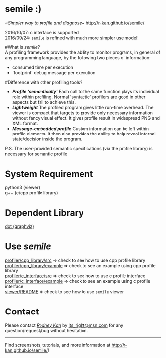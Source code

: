 # semile :)
_\~Simpler way to profile and diagnose\~_ http://r-kan.github.io/semile/  
   
2016/10/07: c interface is supported  
2016/09/24: `semile` is refined with much more simpler use model!

#What is _semile_?  
A profiling framework provides the ability to monitor programs, in general of any programming language, by the following two pieces of information:  
* consumed time per execution  
* 'footprint' debug message per execution  

#Difference with other profiling tools?  
* **_Profile 'semantically'_**  Each call to the same function plays its individual role within profiling. Normal 'syntactic' profilers are good in other aspects but fail to achieve this.  
* **_Lightweight_**  The profiled program gives little run-time overhead. The viewer is compact that targets to provide only necessary information without fancy visual effect. It gives profile result in widespread PNG and XML format.  
* **_Message-embedded profile_**  Custom information can be left within profile elements. It then also provides the ability to help reveal internal state/decision inside the program.  

P.S. The user-provided semantic specifications (via the profile library) is necessary for semantic profile  

# System Requirement
python3 (viewer)   
g++ (c/cpp profile library)  

# Dependent Library
<a href="http://www.graphviz.org" target="_blank">dot (graphviz)</a>   

# Use _semile_
<a href="https://github.com/r-kan/semile/tree/master/profiler/cpp_library/src" target="_blank">profiler/cpp_library/src</a> => check to see how to use cpp profile library  
<a href="https://github.com/r-kan/semile/tree/master/profiler/cpp_library/example" target="_blank">profiler/cpp_library/example</a> => check to see an example using cpp profile library  
<a href="https://github.com/r-kan/semile/tree/master/profiler/c_interface/src" target="_blank">profiler/c_interface/src</a> => check to see how to use c profile interface  
<a href="https://github.com/r-kan/semile/tree/master/profiler/c_interface/example" target="_blank">profiler/c_interface/example</a> => check to see an example using c profile interface  
<a href="https://github.com/r-kan/semile/tree/master/viewer" target="_blank">viewer/README</a> => check to see how to use `semile` viewer

# Contact  
Please contact <a href='http://r-kan.github.io'>*Rodney Kan*</a> by its_right@msn.com for any question/request/bug without hesitation. 

***
Find screenshots, tutorials, and more information at http://r-kan.github.io/semile/!

